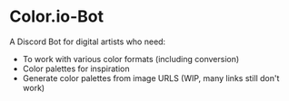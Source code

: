 # Color.io-Bot

A Discord Bot for digital artists who need:
- To work with various color formats (including conversion)
- Color palettes for inspiration
- Generate color palettes from image URLS (WIP, many links still don't work)
